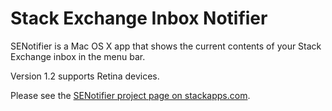 # Stack Exchange Inbox Notifier

SENotifier is a Mac OS X app that shows the current contents of your Stack Exchange inbox in the menu bar.

Version 1.2 supports Retina devices.

Please see the [SENotifier project page on stackapps.com](http://stackapps.com/questions/3081/senotifier-a-stack-exchange-inbox-notifier-for-mac-os-x).
